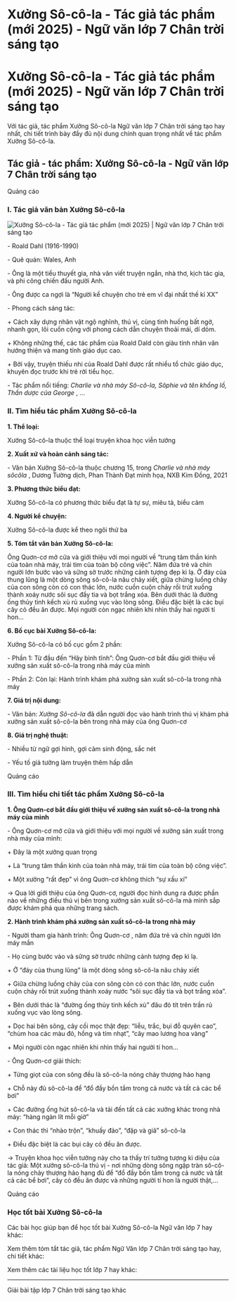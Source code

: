 # Xưởng Sô-cô-la - Tác giả tác phẩm (mới 2025) - Ngữ văn lớp 7 Chân trời sáng tạo

# Xưởng Sô-cô-la - Tác giả tác phẩm (mới 2025) - Ngữ văn lớp 7 Chân trời sáng tạo

Với tác giả, tác phẩm Xưởng Sô-cô-la Ngữ văn lớp 7 Chân trời sáng tạo hay nhất, chi tiết trình bày đầy đủ nội dung chính quan trọng nhất về tác phẩm Xưởng Sô-cô-la.

## Tác giả - tác phẩm: Xưởng Sô-cô-la - Ngữ văn lớp 7 Chân trời sáng tạo

Quảng cáo

### **I. Tác giả văn bản Xưởng Sô-cô-la**

![Xưởng Sô-cô-la - Tác giả tác phẩm \(mới 2025\) | Ngữ văn lớp 7 Chân trời sáng tạo](https://vietjack.com/soan-van-lop-7-ct/images/tac-gia-tac-pham-xuong-so-co-la.PNG)

\- Roald Dahl (1916-1990) 

\- Quê quán: Wales, Anh

\- Ông là một tiểu thuyết gia, nhà văn viết truyện ngắn, nhà thơ, kịch tác gia, và phi công chiến đấu người Anh.

\- Ông được ca ngợi là “Người kể chuyện cho trẻ em vĩ đại nhất thế kỉ XX”

\- Phong cách sáng tác:

\+ Cách xây dựng nhân vật ngộ nghĩnh, thú vị, cùng tình huống bất ngờ, nhanh gọn, lôi cuốn cộng với phong cách dẫn chuyện thoải mái, dí dỏm.

\+ Không những thế, các tác phẩm của Roald Dald còn giàu tính nhân văn hướng thiện và mang tính giáo dục cao. 

\+ Bởi vậy, truyện thiếu nhi của Roald Dahl được rất nhiểu tổ chức giáo dục, khuyên đọc trước khi trẻ rời tiểu học.

\- Tác phẩm nổi tiếng: _Charlie và nhà máy Sô-cô-la, Sôphie và tên khổng lồ, Thần dược của George_ , …

### **II. Tìm hiểu tác phẩm Xưởng Sô-cô-la**

**1\. Thể loại:**

Xưởng Sô-cô-la thuộc thể loại truyện khoa học viễn tưởng

**2\. Xuất xứ và hoàn cảnh sáng tác:**

\- Văn bản Xưởng Sô-cô-la thuộc chương 15, trong _Charlie và nhà máy sôcôla_ , Dương Tường dịch, Phan Thành Đạt minh họa, NXB Kim Đồng, 2021

**3\. Phương thức biểu đạt:**

Xưởng Sô-cô-la có phương thức biểu đạt là tự sự, miêu tả, biểu cảm

**4\. Người kể chuyện:**

Xưởng Sô-cô-la được kể theo ngôi thứ ba

**5\. Tóm tắt văn bản Xưởng Sô-cô-la:**

Ông Quơn-cơ mở cửa và giới thiệu với mọi người về “trung tâm thần kinh của toàn nhà máy, trái tim của toàn bộ công việc”. Năm đứa trẻ và chín người lớn bước vào và sững sờ trước những cảnh tượng đẹp kì lạ. Ở đáy của thung lũng là một dòng sông sô-cô-la nâu chảy xiết, giữa chừng luồng chảy của con sông còn có con thác lớn, nước cuồn cuộn chảy rồi trút xuống thành xoáy nước sôi sục đầy tia và bọt trắng xóa. Bên dưới thác là đường ống thủy tinh kếch xù rủ xuống vục vào lòng sông. Điều đặc biệt là các bụi cây cỏ đều ăn được. Mọi người còn ngạc nhiên khi nhìn thấy hai người tí hon…

**6\. Bố cục bài Xưởng Sô-cô-la:**

Xưởng Sô-cô-la có bố cục gồm 2 phần:

\- Phần 1: Từ đầu đến “Hãy bình tĩnh”: Ông Quơn-cơ bắt đầu giới thiệu về xưởng sản xuất sô-cô-la trong nhà máy của mình

\- Phần 2: Còn lại: Hành trình khám phá xưởng sản xuất sô-cô-la trong nhà máy

**7\. Giá trị nội dung:**

\- Văn bản: _Xưởng Sô-cô-la_ đã dẫn người đọc vào hành trình thú vị khám phá xưởng sản xuất sô-cô-la bên trong nhà máy của ông Quơn-cơ

**8\. Giá trị nghệ thuật:**

\- Nhiều từ ngữ gợi hình, gợi cảm sinh động, sắc nét 

\- Yếu tố giả tưởng làm truyện thêm hấp dẫn

Quảng cáo

### **III. Tìm hiểu chi tiết tác phẩm Xưởng Sô-cô-la**

**1\. Ông Quơn-cơ bắt đầu giới thiệu về xưởng sản xuất sô-cô-la trong nhà máy của mình**

\- Ông Quơn-cơ mở cửa và giới thiệu với mọi người về xưởng sản xuất trong nhà máy của mình:

\+ Đây là một xưởng quan trọng

\+ Là “trung tâm thần kinh của toàn nhà máy, trái tim của toàn bộ công việc”.

\+ Một xưởng “rất đẹp” vì ông Quơn-cơ không thích “sự xấu xí”

→ Qua lời giới thiệu của ông Quơn-cơ, người đọc hình dung ra được phần nào về những điều thú vị bên trong xưởng sản xuất sô-cô-la mà mình sắp được khám phá qua những trang sách.

**2\. Hành trình khám phá xưởng sản xuất sô-cô-la trong nhà máy**

\- Người tham gia hành trình: Ông Quơn-cơ , năm đứa trẻ và chín người lớn máy mắn

\- Họ cùng bước vào và sững sờ trước những cảnh tượng đẹp kì lạ.

\+ Ở “đáy của thung lũng” là một dòng sông sô-cô-la nâu chảy xiết

\+ Giữa chừng luồng chảy của con sông còn có con thác lớn, nước cuồn cuộn chảy rồi trút xuống thành xoáy nước “sôi sục đầy tia và bọt trắng xóa”. 

\+ Bên dưới thác là “đường ống thủy tinh kếch xù” đâu đó tít trên trần rủ xuống vục vào lòng sông. 

\+ Dọc hai bên sông, cây cối mọc thật đẹp: “liễu, trắc, bụi đỗ quyên cao”, “chùm hoa các màu đỏ, hồng và tím nhạt”, “cây mao lương hoa vàng”

\+ Mọi người còn ngạc nhiên khi nhìn thấy hai người tí hon…

\- Ông Quơn-cơ giải thích:

\+ Từng giọt của con sông đều là sô-cô-la nóng chảy thượng hảo hạng

\+ Chỗ này đủ sô-cô-la để “đổ đầy bồn tắm trong cả nước và tất cả các bể bơi”

\+ Các đường ống hút sô-cô-la và tải đến tất cả các xưởng khác trong nhà máy: “hàng ngàn lít mỗi giờ”

\+ Con thác thì “nhào trộn”, “khuấy đảo”, “đập và giã” sô-cô-la

\+ Điều đặc biệt là các bụi cây cỏ đều ăn được. 

→ Truyện khoa học viễn tưởng này cho ta thấy trí tưởng tượng kì diệu của tác giả: Một xưởng sô-cô-la thú vị - nơi những dòng sông ngập tràn sô-cô-la nóng chảy thượng hảo hạng đủ để “đổ đầy bồn tắm trong cả nước và tất cả các bể bơi”, cây cỏ đều ăn được và những người tí hon là người thật,…

Quảng cáo

### **Học tốt bài Xưởng Sô-cô-la**

Các bài học giúp bạn để học tốt bài Xưởng Sô-cô-la Ngữ văn lớp 7 hay khác:

Xem thêm tóm tắt tác giả, tác phẩm Ngữ Văn lớp 7 Chân trời sáng tạo hay, chi tiết khác:

Xem thêm các tài liệu học tốt lớp 7 hay khác:

* * *

Giải bài tập lớp 7 Chân trời sáng tạo khác
